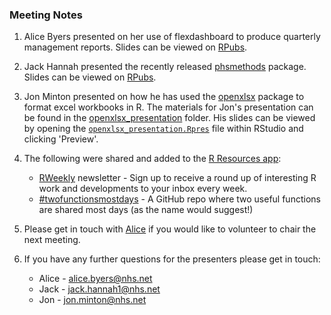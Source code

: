 ### Meeting Notes

1. Alice Byers presented on her use of flexdashboard to produce quarterly management reports. Slides can be viewed on [RPubs](https://rpubs.com/alicebyers5/flexdashboard-slides).

2. Jack Hannah presented the recently released [phsmethods](https://github.com/Health-SocialCare-Scotland/phsmethods) package. Slides can be viewed on [RPubs](https://rpubs.com/jackhannah95/phsmethods-useR).

3. Jon Minton presented on how he has used the [openxlsx](https://ycphs.github.io/openxlsx/) package to format excel workbooks in R. The materials for Jon's presentation can be found in the [openxlsx_presentation](https://github.com/Health-SocialCare-Scotland/PHI-useR-group/tree/master/Meetings/2020-02-25/openxlsx_presentation) folder. His slides can be viewed by opening the [`openxlsx_presentation.Rpres`](https://github.com/Health-SocialCare-Scotland/PHI-useR-group/blob/master/Meetings/2020-02-25/openxlsx_presentation/openxlsx_presentation.Rpres) file within RStudio and clicking 'Preview'.

4. The following were shared and added to the [R Resources app](https://scotland.shinyapps.io/nhs-r-resources/):
   - [RWeekly](http://www.rweekly.org) newsletter - Sign up to receive a round up of interesting R work and developments to your inbox every week.
   - [#twofunctionsmostdays](https://github.com/sharlagelfand/twofunctionsmostdays) - A GitHub repo where two useful functions are shared most days (as the name would suggest!)

5. Please get in touch with [Alice](mailto:alice.byers@nhs.net) if you would like to volunteer to chair the next meeting.

6. If you have any further questions for the presenters please get in touch:
    - Alice - [alice.byers@nhs.net](mailto:alice.byers@nhs.net)
    - Jack - [jack.hannah1@nhs.net](mailto:jack.hannah1@nhs.net)
    - Jon - [jon.minton@nhs.net](mailto:jon.minton@nhs.net)
